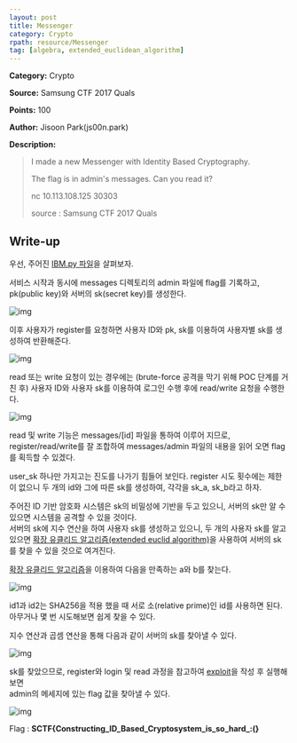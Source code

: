 ```yaml
---
layout: post
title: Messenger
category: Crypto
rpath: resource/Messenger
tag: [algebra, extended_euclidean_algorithm] 
---
```


**Category:** Crypto

**Source:** Samsung CTF 2017 Quals

**Points:** 100

**Author:** Jisoon Park(js00n.park)

**Description:** 

> I made a new Messenger with Identity Based Cryptography.
> 
> The flag is in admin's messages. Can you read it?
> 
> nc 10.113.108.125 30303
> 
> source : Samsung CTF 2017 Quals

## Write-up

우선, 주어진 [IBM.py 파일]({{site.github.master}}/{{page.rpath}}/IBM.py)을 살펴보자.

서비스 시작과 동시에 messages 디렉토리의 admin 파일에 flag를 기록하고,  
pk(public key)와 서버의 sk(secret key)를 생성한다.

![img]({{site.baseurl}}/{{page.rpath}}/setup.gif)

이후 사용자가 register를 요청하면 사용자 ID와 pk, sk를 이용하여 
사용자별 sk를 생성하여 반환해준다.

![img]({{site.baseurl}}/{{page.rpath}}/register.gif)

read 또는 write 요청이 있는 경우에는 (brute-force 공격을 막기 위해 POC 단계를 거친 후) 
사용자 ID와 사용자 sk를 이용하여 로그인 수행 후에 read/write 요청을 수행한다.

![img]({{site.baseurl}}/{{page.rpath}}/login.gif)

read 및 write 기능은 messages/[id] 파일을 통하여 이루어 지므로, register/read/write를 잘 조합하여 
messages/admin 파일의 내용을 읽어 오면 flag를 획득할 수 있겠다.

user_sk 하나만 가지고는 진도를 나가기 힘들어 보인다. register 시도 횟수에는 제한이 없으니 두 개의 
id와 그에 따른 sk를 생성하여, 각각을 sk_a, sk_b라고 하자.

주어진 ID 기반 암호화 시스템은 sk의 비밀성에 기반을 두고 있으니, 서버의 sk만 알 수 있으면 시스템을 
공격할 수 있을 것이다.  
서버의 sk에 지수 연산을 하여 사용자 sk를 생성하고 있으니, 두 개의 사용자 sk를 알고 있으면 
[확장 유클리드 알고리즘(extended euclid algorithm)](https://en.wikipedia.org/wiki/Extended_Euclidean_algorithm)을 사용하여 서버의 sk를 찾을 수 있을 것으로 여겨진다.

[확장 유클리드 알고리즘](https://en.wikipedia.org/wiki/Extended_Euclidean_algorithm)을 이용하여 다음을 만족하는 a와 b를 찾는다.  

![img]({{site.baseurl}}/{{page.rpath}}/exeuc.gif)

id1과 id2는 SHA256을 적용 했을 때 서로 소(relative prime)인 id를 사용하면 된다.  
아무거나 몇 번 시도해보면 쉽게 찾을 수 있다.

지수 연산과 곱셈 연산을 통해 다음과 같이 서버의 sk를 찾아낼 수 있다.

![img]({{site.baseurl}}/{{page.rpath}}/findsk.gif)

sk를 찾았으므로, register와 login 및 read 과정을 참고하여 [exploit]({{site.github.master}}/{{page.rpath}}/ex.py)을 작성 후 실행해보면  
admin의 메세지에 있는 flag 값을 찾아낼 수 있다.

![img]({{site.baseurl}}/{{page.rpath}}/flag.png)

Flag : <b>SCTF{Constructing_ID_Based_Cryptosystem_is_so_hard_:(}</b>
